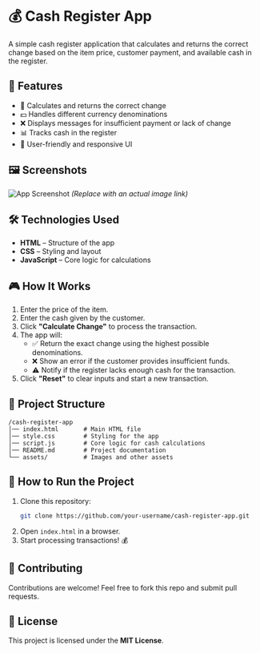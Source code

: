 # 💰 Cash Register App

A simple cash register application that calculates and returns the correct change based on the item price, customer payment, and available cash in the register.

## 🚀 Features

- 🛒 Calculates and returns the correct change
- 💵 Handles different currency denominations
- ❌ Displays messages for insufficient payment or lack of change
- 📊 Tracks cash in the register
- 🎨 User-friendly and responsive UI

## 🖼️ Screenshots

![App Screenshot](path/to/screenshot.png) *(Replace with an actual image link)*

## 🛠️ Technologies Used

- **HTML** – Structure of the app
- **CSS** – Styling and layout
- **JavaScript** – Core logic for calculations

## 🎮 How It Works

1. Enter the price of the item.
2. Enter the cash given by the customer.
3. Click **"Calculate Change"** to process the transaction.
4. The app will:
   - ✅ Return the exact change using the highest possible denominations.
   - ❌ Show an error if the customer provides insufficient funds.
   - ⚠️ Notify if the register lacks enough cash for the transaction.
5. Click **"Reset"** to clear inputs and start a new transaction.

## 📂 Project Structure

```
/cash-register-app
│── index.html       # Main HTML file
│── style.css        # Styling for the app
│── script.js        # Core logic for cash calculations
│── README.md        # Project documentation
└── assets/          # Images and other assets
```

## 🚀 How to Run the Project

1. Clone this repository:
   ```sh
   git clone https://github.com/your-username/cash-register-app.git
   ```
2. Open `index.html` in a browser.
3. Start processing transactions! 💰

## 🌟 Contributing

Contributions are welcome! Feel free to fork this repo and submit pull requests.

## 📜 License

This project is licensed under the **MIT License**.

